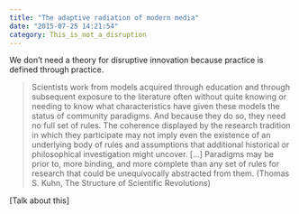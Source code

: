 ```yaml
---
title: "The adaptive radiation of modern media"
date: "2015-07-25 14:21:54"
category: This_is_not_a_disruption
---
```


We don’t need a theory for disruptive innovation because practice is
defined through practice.

> Scientists work from models acquired through education and through
> subsequent exposure to the literature often without quite knowing or
> needing to know what characteristics have given these models the
> status of community paradigms. And because they do so, they need no
> full set of rules. The coherence displayed by the research tradition
> in which they participate may not imply even the existence of an
> underlying body of rules and assumptions that additional historical or
> philosophical investigation might uncover. \[…\] Paradigms may be
> prior to, more binding, and more complete than any set of rules for
> research that could be unequivocally abstracted from them. (Thomas S.
> Kuhn, The Structure of Scientific Revolutions)

\[Talk about this\]
